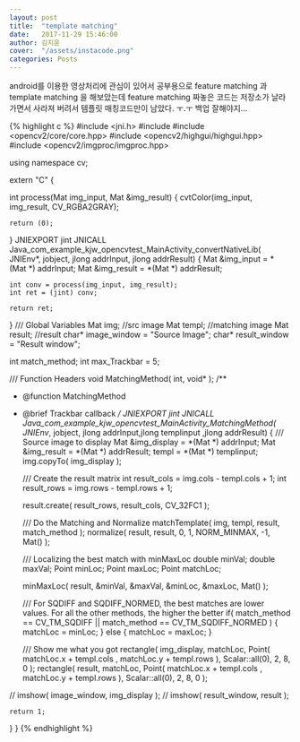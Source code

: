 ```yaml
---
layout: post
title:  "template matching"
date:   2017-11-29 15:46:00
author: 김지운
cover:  "/assets/instacode.png"
categories: Posts
---
```


android를 이용한 영상처리에 관심이 있어서 공부용으로 feature matching 과 template matching 을 해보았는데 feature matching 짜놓은 코드는
저장소가 날라가면서 사라져 버려서 템플릿 매칭코드만이 남았다. ㅜ.ㅜ 백업 잘해야지...

{% highlight c %}
#include <jni.h>
#include <string>
#include <opencv2/core/core.hpp>
#include <opencv2/highgui/highgui.hpp>
#include <opencv2/imgproc/imgproc.hpp>

using namespace cv;

extern "C" {

int process(Mat img_input, Mat &img_result) {
    cvtColor(img_input, img_result, CV_RGBA2GRAY);

    return (0);
}
JNIEXPORT jint JNICALL
Java_com_example_kjw_opencvtest_MainActivity_convertNativeLib(
        JNIEnv*, jobject, jlong addrInput, jlong addrResult) {
    Mat &img_input = *(Mat *) addrInput;
    Mat &img_result = *(Mat *) addrResult;

    int conv = process(img_input, img_result);
    int ret = (jint) conv;

    return ret;
}
/// Global Variables
Mat img; //src image
Mat templ; //matching image
Mat result; //result
char* image_window = "Source Image";
char* result_window = "Result window";

int match_method;
int max_Trackbar = 5;

/// Function Headers
void MatchingMethod( int, void* );
/**
 * @function MatchingMethod
 * @brief Trackbar callback
 */
JNIEXPORT jint JNICALL
Java_com_example_kjw_opencvtest_MainActivity_MatchingMethod( JNIEnv*, jobject, jlong addrInput,jlong templinput ,jlong addrResult)
{
    /// Source image to display
    Mat &img_display = *(Mat *) addrInput;
    Mat &img_result = *(Mat *) addrResult;
    templ = *(Mat *) templinput;
    img.copyTo( img_display );

    /// Create the result matrix
    int result_cols =  img.cols - templ.cols + 1;
    int result_rows = img.rows - templ.rows + 1;

    result.create( result_rows, result_cols, CV_32FC1 );

    /// Do the Matching and Normalize
    matchTemplate( img, templ, result, match_method );
    normalize( result, result, 0, 1, NORM_MINMAX, -1, Mat() );

    /// Localizing the best match with minMaxLoc
    double minVal; double maxVal; Point minLoc; Point maxLoc;
    Point matchLoc;

    minMaxLoc( result, &minVal, &maxVal, &minLoc, &maxLoc, Mat() );

    /// For SQDIFF and SQDIFF_NORMED, the best matches are lower values. For all the other methods, the higher the better
    if( match_method  == CV_TM_SQDIFF || match_method == CV_TM_SQDIFF_NORMED )
    { matchLoc = minLoc; }
    else
    { matchLoc = maxLoc; }

    /// Show me what you got
    rectangle( img_display, matchLoc, Point( matchLoc.x + templ.cols , matchLoc.y + templ.rows ), Scalar::all(0), 2, 8, 0 );
    rectangle( result, matchLoc, Point( matchLoc.x + templ.cols , matchLoc.y + templ.rows ), Scalar::all(0), 2, 8, 0 );

//    imshow( image_window, img_display );
//    imshow( result_window, result );

    return 1;
}
}
{% endhighlight %}

